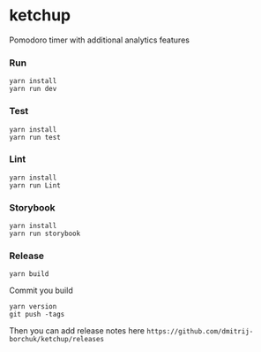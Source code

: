 # ketchup
Pomodoro timer with additional analytics features

### Run
```
yarn install
yarn run dev
```

### Test
```
yarn install
yarn run test
```

### Lint
```
yarn install
yarn run Lint
```

### Storybook
```
yarn install
yarn run storybook
```

### Release
```
yarn build
```
Commit you build
```
yarn version
git push -tags
```
Then you can add release notes here `https://github.com/dmitrij-borchuk/ketchup/releases`
